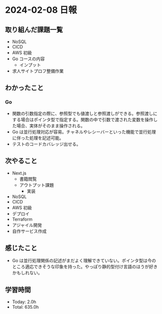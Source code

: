 # 2024-02-08 日報

## 取り組んだ課題一覧

- NoSQL
- CICD
- AWS 初級
- Go コースの内容
  - インプット
- 求人サイトプロフ整備作業

## わかったこと

### Go

- 関数の引数指定の際に、参照型でも値渡しと参照渡しができる。参照渡しにする場合はポインタ型で指定する。関数の中で引数で渡された変数を操作した場合、実体がそのまま操作される。
- Go は並行処理対応が容易。チャネルやレシーバーといった機能で並行処理に伴った処理を記述可能。
- テストのコードカバレッジ出せる。

## 次やること

- Next.js
  - 書籍閲覧
  - アウトプット課題
    - 実装
- NoSQL
- CICD
- AWS 初級
- デプロイ
- Terraform
- アジャイル開発
- 自作サービス作成

## 感じたこと

- Go は並行処理関係の記述がまだよく理解できていない。ポインタ型は今のところ適応できそうな印象を持った。やっぽり静的型付け言語のほうが好きかもしれない。

## 学習時間

- Today: 2.0h
- Total: 635.0h
